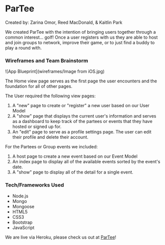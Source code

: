 
# ParTee
Created by: Zarina Omor, Reed MacDonald, & Kaitlin Park

We created ParTee with the intention of bringing users together through a common interest... golf! Once a user registers with us they are able to host and join groups to network, improve their game, or to just find a buddy to play a round with.

### Wireframes and Team Brainstorm
![App Blueprint](wireframes/Image from iOS.jpg)

The Home view page serves as the first page the user encounters and the foundation for all of other pages.

The User required the following view pages:
1. A "new" page to create or "register" a new user based on our User Model
2. A "show" page that displays the current user's information and serves as a dashboard to keep track of the partees or events that they have hosted or signed up for.
3. An "edit" page to serve as a profile settings page. The user can edit their profile and delete their account.

For the Partees or Group events we included:
1. A host page to create a new event based on our Event Model
2. An index page to display all of the available events sorted by the event's date.
3. A "show" page to display all of the detail for a single event.


### Tech/Frameworks Used
- Node.js
- Mongo
- Mongoose
- HTML5
- CSS3
- Bootstrap
- JavaScript

We are live via Heroku, please check us out at [ParTee](https://partee-rzk.herokuapp.com/home)!